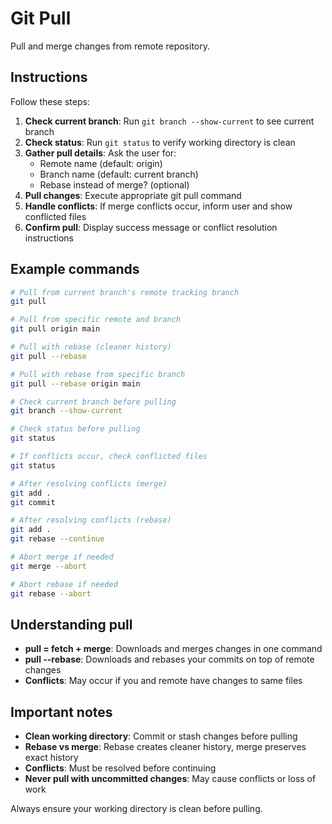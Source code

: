 # Git Pull

Pull and merge changes from remote repository.

## Instructions

Follow these steps:

1. **Check current branch**: Run `git branch --show-current` to see current branch
2. **Check status**: Run `git status` to verify working directory is clean
3. **Gather pull details**: Ask the user for:
   - Remote name (default: origin)
   - Branch name (default: current branch)
   - Rebase instead of merge? (optional)
4. **Pull changes**: Execute appropriate git pull command
5. **Handle conflicts**: If merge conflicts occur, inform user and show conflicted files
6. **Confirm pull**: Display success message or conflict resolution instructions

## Example commands

```bash
# Pull from current branch's remote tracking branch
git pull

# Pull from specific remote and branch
git pull origin main

# Pull with rebase (cleaner history)
git pull --rebase

# Pull with rebase from specific branch
git pull --rebase origin main

# Check current branch before pulling
git branch --show-current

# Check status before pulling
git status

# If conflicts occur, check conflicted files
git status

# After resolving conflicts (merge)
git add .
git commit

# After resolving conflicts (rebase)
git add .
git rebase --continue

# Abort merge if needed
git merge --abort

# Abort rebase if needed
git rebase --abort
```

## Understanding pull

- **pull = fetch + merge**: Downloads and merges changes in one command
- **pull --rebase**: Downloads and rebases your commits on top of remote changes
- **Conflicts**: May occur if you and remote have changes to same files

## Important notes

- **Clean working directory**: Commit or stash changes before pulling
- **Rebase vs merge**: Rebase creates cleaner history, merge preserves exact history
- **Conflicts**: Must be resolved before continuing
- **Never pull with uncommitted changes**: May cause conflicts or loss of work

Always ensure your working directory is clean before pulling.
